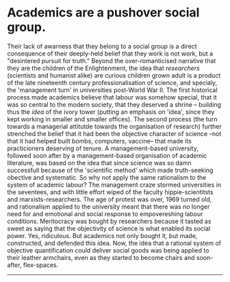 # Academics are a pushover social group. 

Their lack of awarness that they belong to a social group is a direct consequence of their deeply-held belief that they work is not work, but a "desintered pursuit for truth." Beyond the over-romanticised narrative that they are the children of the Enlightenment, the idea that *researchers* (scientists and humanist alike) are curious children grown adult is a product of the late nineteenth century professionalisation of science, and specialy, the 'management turn' in universities post-World War II. The first historical process made academics believe that labour was somehow special, that it was so central to the modern society, that they deserved a shrine – building thus the *idea* of the ivory tower (putting an emphasis on 'idea', since they kept working in smaller and smaller offices). The second process (the turn towards a managerial attitutde towards the organisation of research) further strenched the belief that it had been the objective character of science –not that it had helped built bombs, computers, vaccine– that made its practicioners deserving of tenure. A management-based university, followed soon after by a management-based organisation of academic literature, was based on the idea that since science was so damn successfull because of the 'scientific method' which made truth-seeking obective and systematic. So why not apply the same rationalism to the system of academic labour? The management craze stormed universities in the seventees, and with little effort wiped of the faculty hippie-scientitsts and marxists-researchers. The age of protest was over, 1969 turned old, and rationalism applied to the university meant that there was no longer need for and emotional and social response to empovereshing labour conditions. Meritocracy was bought by researchers because it tasted as sweet as saying that the objectivity of science is what enabled its social power. Yes, ridiculous. But academics not only bought it, but made, constructed, and defended this idea. Now, the idea that a rational system of objective quantification could deliver social goods was being applied to their leather armchairs, even as they started to become chairs and soon-after, flex-spaces. 


---


